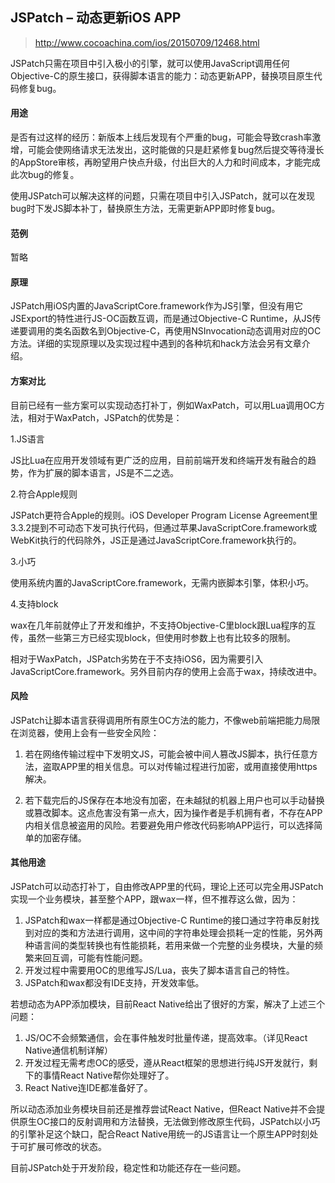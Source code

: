 ## JSPatch – 动态更新iOS APP

> http://www.cocoachina.com/ios/20150709/12468.html

JSPatch只需在项目中引入极小的引擎，就可以使用JavaScript调用任何Objective-C的原生接口，获得脚本语言的能力：动态更新APP，替换项目原生代码修复bug。

#### 用途

是否有过这样的经历：新版本上线后发现有个严重的bug，可能会导致crash率激增，可能会使网络请求无法发出，这时能做的只是赶紧修复bug然后提交等待漫长的AppStore审核，再盼望用户快点升级，付出巨大的人力和时间成本，才能完成此次bug的修复。

使用JSPatch可以解决这样的问题，只需在项目中引入JSPatch，就可以在发现bug时下发JS脚本补丁，替换原生方法，无需更新APP即时修复bug。

#### 范例
暂略

#### 原理

JSPatch用iOS内置的JavaScriptCore.framework作为JS引擎，但没有用它JSExport的特性进行JS-OC函数互调，而是通过Objective-C Runtime，从JS传递要调用的类名函数名到Objective-C，再使用NSInvocation动态调用对应的OC方法。详细的实现原理以及实现过程中遇到的各种坑和hack方法会另有文章介绍。

#### 方案对比

目前已经有一些方案可以实现动态打补丁，例如WaxPatch，可以用Lua调用OC方法，相对于WaxPatch，JSPatch的优势是：

1.JS语言

JS比Lua在应用开发领域有更广泛的应用，目前前端开发和终端开发有融合的趋势，作为扩展的脚本语言，JS是不二之选。

2.符合Apple规则

JSPatch更符合Apple的规则。iOS Developer Program License Agreement里3.3.2提到不可动态下发可执行代码，但通过苹果JavaScriptCore.framework或WebKit执行的代码除外，JS正是通过JavaScriptCore.framework执行的。

3.小巧

使用系统内置的JavaScriptCore.framework，无需内嵌脚本引擎，体积小巧。

4.支持block

wax在几年前就停止了开发和维护，不支持Objective-C里block跟Lua程序的互传，虽然一些第三方已经实现block，但使用时参数上也有比较多的限制。

相对于WaxPatch，JSPatch劣势在于不支持iOS6，因为需要引入JavaScriptCore.framework。另外目前内存的使用上会高于wax，持续改进中。

#### 风险

JSPatch让脚本语言获得调用所有原生OC方法的能力，不像web前端把能力局限在浏览器，使用上会有一些安全风险：

1. 若在网络传输过程中下发明文JS，可能会被中间人篡改JS脚本，执行任意方法，盗取APP里的相关信息。可以对传输过程进行加密，或用直接使用https解决。

2. 若下载完后的JS保存在本地没有加密，在未越狱的机器上用户也可以手动替换或篡改脚本。这点危害没有第一点大，因为操作者是手机拥有者，不存在APP内相关信息被盗用的风险。若要避免用户修改代码影响APP运行，可以选择简单的加密存储。

#### 其他用途

JSPatch可以动态打补丁，自由修改APP里的代码，理论上还可以完全用JSPatch实现一个业务模块，甚至整个APP，跟wax一样，但不推荐这么做，因为：

1. JSPatch和wax一样都是通过Objective-C Runtime的接口通过字符串反射找到对应的类和方法进行调用，这中间的字符串处理会损耗一定的性能，另外两种语言间的类型转换也有性能损耗，若用来做一个完整的业务模块，大量的频繁来回互调，可能有性能问题。
2. 开发过程中需要用OC的思维写JS/Lua，丧失了脚本语言自己的特性。
3. JSPatch和wax都没有IDE支持，开发效率低。

若想动态为APP添加模块，目前React Native给出了很好的方案，解决了上述三个问题：

1. JS/OC不会频繁通信，会在事件触发时批量传递，提高效率。（详见React Native通信机制详解）
2. 开发过程无需考虑OC的感受，遵从React框架的思想进行纯JS开发就行，剩下的事情React Native帮你处理好了。
3. React Native连IDE都准备好了。

所以动态添加业务模块目前还是推荐尝试React Native，但React Native并不会提供原生OC接口的反射调用和方法替换，无法做到修改原生代码，JSPatch以小巧的引擎补足这个缺口，配合React Native用统一的JS语言让一个原生APP时刻处于可扩展可修改的状态。

目前JSPatch处于开发阶段，稳定性和功能还存在一些问题。
